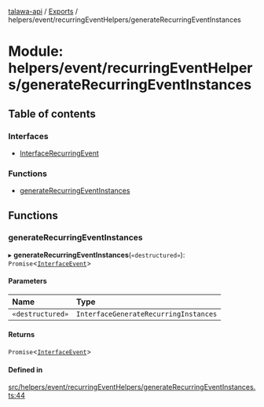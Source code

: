 [talawa-api](../README.md) / [Exports](../modules.md) / helpers/event/recurringEventHelpers/generateRecurringEventInstances

# Module: helpers/event/recurringEventHelpers/generateRecurringEventInstances

## Table of contents

### Interfaces

- [InterfaceRecurringEvent](../interfaces/helpers_event_recurringEventHelpers_generateRecurringEventInstances.InterfaceRecurringEvent.md)

### Functions

- [generateRecurringEventInstances](helpers_event_recurringEventHelpers_generateRecurringEventInstances.md#generaterecurringeventinstances)

## Functions

### generateRecurringEventInstances

▸ **generateRecurringEventInstances**(`«destructured»`): `Promise`\<[`InterfaceEvent`](../interfaces/models_Event.InterfaceEvent.md)\>

#### Parameters

| Name | Type |
| :------ | :------ |
| `«destructured»` | `InterfaceGenerateRecurringInstances` |

#### Returns

`Promise`\<[`InterfaceEvent`](../interfaces/models_Event.InterfaceEvent.md)\>

#### Defined in

[src/helpers/event/recurringEventHelpers/generateRecurringEventInstances.ts:44](https://github.com/adi790uu/talawa-api/blob/b1ec05b/src/helpers/event/recurringEventHelpers/generateRecurringEventInstances.ts#L44)
